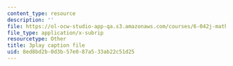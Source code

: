 ```yaml
---
content_type: resource
description: ''
file: https://ol-ocw-studio-app-qa.s3.amazonaws.com/courses/6-042j-mathematics-for-computer-science-spring-2015/8ed8bd2b0d3b57e087a533ab22c51d25_c3qNBNl1h8g.vtt
file_type: application/x-subrip
resourcetype: Other
title: 3play caption file
uid: 8ed8bd2b-0d3b-57e0-87a5-33ab22c51d25
---
```

